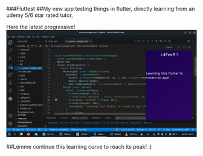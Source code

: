 ###Fluttest
##My new app testing things  in flutter, directly learning from an udemy 5/6 star rated tutor,

Here the latest progressive!
![currentProgression](test1.png)

##Lemme continue this learning curve to reach its peak! :)
